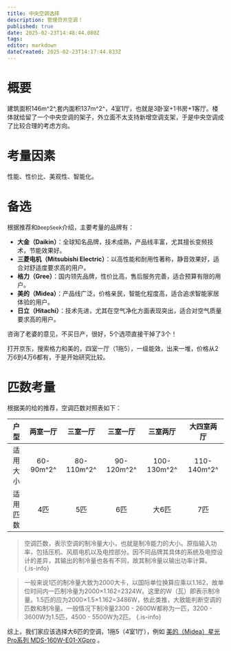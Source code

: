 ```yaml
---
title: 中央空调选择
description: 管理员开空调！
published: true
date: 2025-02-23T14:48:44.080Z
tags: 
editor: markdown
dateCreated: 2025-02-23T14:17:44.833Z
---
```


# 概要
建筑面积146m^2^,套内面积137m^2^，4室1厅，也就是3卧室+1书房+1客厅。楼体就给留了一个中央空调的架子，外立面不太支持新增空调支架，于是中央空调成了比较合理的考虑方向。

# 考量因素
性能、性价比、美观性、智能化。

# 备选
根据推荐和`DeepSeek`介绍，主要考量的品牌有：
- **大金（Daikin）**：全球知名品牌，技术成熟，产品线丰富，尤其擅长变频技术，节能效果好。
- **三菱电机（Mitsubishi Electric）**：以高性能和耐用性著称，静音效果好，适合对舒适度要求高的用户。
- **格力（Gree）**：国内领先品牌，性价比高，售后服务完善，适合预算有限的用户。
- **美的（Midea）**：产品线广泛，价格亲民，智能化程度高，适合追求智能家居体验的用户。
- **日立（Hitachi）**：技术先进，尤其在空气净化方面表现突出，适合对空气质量要求高的用户。

咨询了老婆的意见，不买日产，很好，5个选项直接干掉了3个！

打开京东，搜索格力和美的，四室一厅（1拖5），一级能效，出来一堆，价格从2万6到4万6都有，于是开始研究比较。

# 匹数考量
根据美的给的推荐，空调匹数对照表如下：

|户型|两室一厅|三室一厅|三室一厅|三室两厅|大四室两厅|
|:---:|:---:|:---:|:---:|:---:|:---:|
|适用大小|60-90m^2^|80-110m^2^|90-120m^2^|100-130m^2^|110-140m^2^|
|适用匹数|4匹|5匹|6匹|大6匹|7匹|

> 空调匹数，表示空调的制冷量大小，也就是制冷能力的大小。原指输入功率，包括压机、风扇电机以及电控部分。因不同品牌其具体的系统及电控设计的差异，其输出的制冷量也各有不同，故其制冷量以输出功率计算。
{.is-info}

> 一般来说1匹的制冷量大致为2000大卡，以国际单位换算应乘以1.162，故单位时间内一匹制冷量为2000×1.162=2324W。这里的W（瓦）即表示制冷量。1.5匹的应为2000×1.5×1.162=3486W，依此类推，大致能判断空调的匹数和制冷量。一般情况下制冷量2300 - 2600W都称为一匹，3200 - 3600W为1.5匹，4500 - 5500W为2匹。
{.is-info}

综上，我们家应该选择大6匹的空调，1拖5（4室1厅），例如 [美的（Midea）星光Pro系列 MDS-160W-E01-XGpro](https://item.jd.com/10068510291076.html#crumb-wrap) 。
